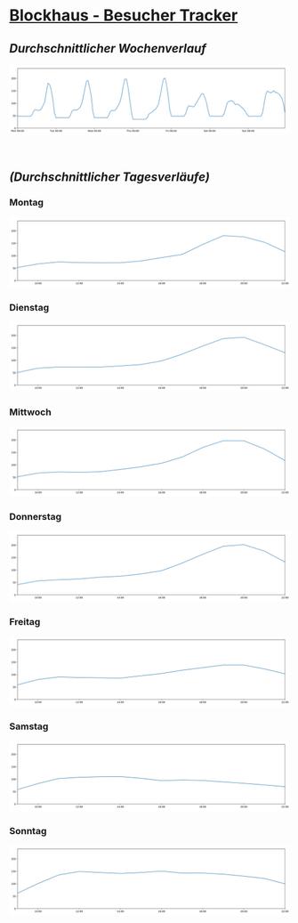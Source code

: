 # [**Blockhaus - Besucher Tracker**](https://github.com/Garbaz/blockhaus-scrape)

<!-- <br>

# Heute
## *Heutiger Verlauf*
![today](today.svg)
<br>

## *Durchschnittlicher Verlauf für heutigen Wochentag*
![today_avg](today_avg.svg)

<br> -->

<!-- # Woche -->

<!-- ## *Verlauf der aktuellen Woche*
![week](week.svg) -->

## *Durchschnittlicher Wochenverlauf*
![week_avg](week_avg.svg)

<br>

<!-- # Wochentage -->

## *(Durchschnittlicher Tagesverläufe)*

### **Montag**

![Monday](Monday.svg)

### **Dienstag**

![Tuesday](Tuesday.svg)

### **Mittwoch**

![Wednesday](Wednesday.svg)

### **Donnerstag**

![Thursday](Thursday.svg)

### **Freitag**

![Friday](Friday.svg)

### **Samstag**

![Saturday](Saturday.svg)

### **Sonntag**

![Sunday](Sunday.svg)

<br><br>

